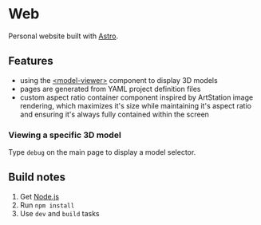 # Web

Personal website built with [Astro](https://astro.build/).

## Features

- using the [\<model-viewer\>](https://modelviewer.dev/) component to display 3D models
- pages are generated from YAML project definition files
- custom aspect ratio container component inspired by ArtStation image rendering, which maximizes it's size while maintaining it's aspect ratio and ensuring it's always fully contained within the screen

### Viewing a specific 3D model

Type `debug` on the main page to display a model selector.

## Build notes

1. Get [Node.js](https://nodejs.org)
2. Run `npm install`
3. Use `dev` and `build` tasks
